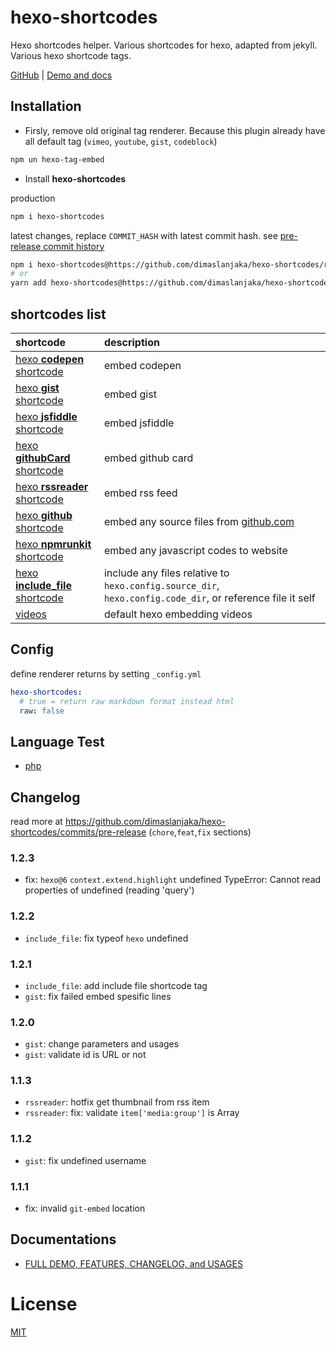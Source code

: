 # hexo-shortcodes
Hexo shortcodes helper. Various shortcodes for hexo, adapted from jekyll. Various hexo shortcode tags.

[GitHub](https://github.com/dimaslanjaka/hexo-shortcodes) | [Demo and docs](https://www.webmanajemen.com/docs/hexo-shortcodes/)

## Installation

- Firsly, remove old original tag renderer. Because this plugin already have all default tag (`vimeo`, `youtube`, `gist`, `codeblock`)

```bash
npm un hexo-tag-embed
```

- Install **hexo-shortcodes**

production
```bash
npm i hexo-shortcodes
```

latest changes, replace `COMMIT_HASH` with latest commit hash. see [pre-release commit history](https://github.com/dimaslanjaka/hexo-shortcodes/commits/pre-release)
```bash
npm i hexo-shortcodes@https://github.com/dimaslanjaka/hexo-shortcodes/raw/COMMIT_HASH/pre-release/release/hexo-shortcodes.tgz
# or
yarn add hexo-shortcodes@https://github.com/dimaslanjaka/hexo-shortcodes/raw/COMMIT_HASH/pre-release/release/hexo-shortcodes.tgz
```

## shortcodes list
| shortcode | description |
| :--- | :--- |
| [hexo **codepen** shortcode](https://www.webmanajemen.com/docs/hexo-shortcodes/codepen) | embed codepen |
| [hexo **gist** shortcode](https://www.webmanajemen.com/docs/hexo-shortcodes/gist) | embed gist |
| [hexo **jsfiddle** shortcode](https://www.webmanajemen.com/docs/hexo-shortcodes/jsfiddle) | embed jsfiddle |
| [hexo **githubCard** shortcode](https://www.webmanajemen.com/docs/hexo-shortcodes/githubCard) | embed github card |
| [hexo **rssreader** shortcode](https://www.webmanajemen.com/docs/hexo-shortcodes/rssreader) | embed rss feed |
| [hexo **github** shortcode](https://www.webmanajemen.com/docs/hexo-shortcodes/github) | embed any source files from [github.com](https://github.com) |
| [hexo **npmrunkit** shortcode](https://www.webmanajemen.com/docs/hexo-shortcodes/npmrunkit) | embed any javascript codes to website |
| [hexo **include_file** shortcode](https://www.webmanajemen.com/docs/hexo-shortcodes/include_file) | include any files relative to `hexo.config.source_dir`, `hexo.config.code_dir`, or reference file it self |
| [videos](https://www.webmanajemen.com/docs/hexo-shortcodes/videos) | default hexo embedding videos |

## Config

define renderer returns by setting `_config.yml`

```yaml
hexo-shortcodes:
  # true = return raw markdown format instead html
  raw: false
```

## Language Test

- [php](/docs/hexo-shortcodes/lang/php)

## Changelog
read more at https://github.com/dimaslanjaka/hexo-shortcodes/commits/pre-release (`chore`,`feat`,`fix` sections)
### 1.2.3
- fix: `hexo@6` `context.extend.highlight` undefined
  TypeError: Cannot read properties of undefined (reading 'query')
### 1.2.2
- `include_file`: fix typeof `hexo` undefined
### 1.2.1
- `include_file`: add include file shortcode tag
- `gist`: fix failed embed spesific lines
### 1.2.0
- `gist`: change parameters and usages
- `gist`: validate id is URL or not
### 1.1.3
- `rssreader`: hotfix get thumbnail from rss item
- `rssreader`: fix: validate `item['media:group']` is Array
### 1.1.2
- `gist`: fix undefined username
### 1.1.1
- fix: invalid `git-embed` location

## Documentations
- [FULL DEMO, FEATURES, CHANGELOG, and USAGES](https://www.webmanajemen.com/docs/hexo-shortcodes)

License
=======

[MIT](https://github.com/dimaslanjaka/hexo-shortcodes/blob/master/LICENSE)
